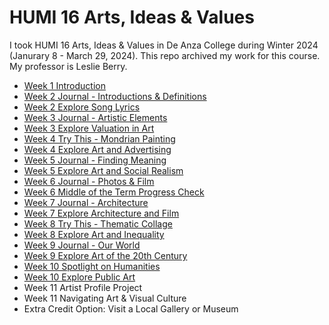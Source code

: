 # HUMI 16 Arts, Ideas & Values

I took HUMI 16 Arts, Ideas & Values in De Anza College during Winter 2024 (Janurary 8 - March 29, 2024). This repo archived my work for this course. My professor is Leslie Berry.

* [Week 1 Introduction](week1.md)
* [Week 2 Journal - Introductions & Definitions](week2a.md)
* [Week 2 Explore Song Lyrics](week2b.md)
* [Week 3 Journal - Artistic Elements](week3a.md)
* [Week 3 Explore Valuation in Art](week3b.md)
* [Week 4 Try This - Mondrian Painting](week4a.md)
* [Week 4 Explore Art and Advertising](week4b.md)
* [Week 5 Journal - Finding Meaning](week5a.md)
* [Week 5 Explore Art and Social Realism](week5b.md)
* [Week 6 Journal - Photos & Film](week6a.md)
* [Week 6 Middle of the Term Progress Check](week6b.md)
* [Week 7 Journal - Architecture](week7a.md)
* [Week 7 Explore Architecture and Film](week7b.md)
* [Week 8 Try This - Thematic Collage](week8a.md)
* [Week 8 Explore Art and Inequality](week8b.md)
* [Week 9 Journal - Our World](week9a.md)
* [Week 9 Explore Art of the 20th Century](week9b.md)
* [Week 10 Spotlight on Humanities](week10a.md)
* [Week 10 Explore Public Art](week10b.md)
* Week 11 Artist Profile Project 
* Week 11 Navigating Art & Visual Culture 
* Extra Credit Option: Visit a Local Gallery or Museum 
